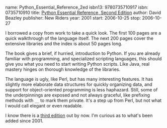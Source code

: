 name: Python_Essential_Reference_2ed
isbn13: 9780735710917
isbn: 0735710910
title: [Python Essential Reference, Second Edition](http://amzn.com/0735710910)
author: David Beazley
publisher: New Riders
year: 2001
start: 2006-10-25
stop: 2006-10-27

I borrowed a copy from work to take a quick look.  The first 100 pages are a
quick walkthrough of the language itself.  The next 200 pages cover the
extensive libraries and the index is about 50 pages long.

The book gives a brief, if hurried, introduction to Python.  If you are already
familiar with programming, and specialized scripting languages, this should give
you what you need to start writing Python scripts.  Like Java, real mastery
hinges on thorough knowledge of the libraries.

The language is ugly, like Perl, but has many interesting features.  It has
slightly more elaborate data structures for quickly organizing data, and support
for object-oriented programming is less haphazard.  Still, some of the
underpinnings are exposed and not always graceful, like prefixing methods with
`__` to mark them private.  It's a step up from Perl, but not what I would
call elegant or even readable.

I know there is a [third edition](#Python_Essential_Reference_3ed) out
by now.  I'm curious as to what's been added since 2001.
